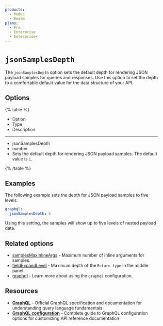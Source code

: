 ```yaml
---
products:
  - Redoc
  - Realm
plans:
  - Pro
  - Enterprise
  - Enterprise+
---
```

# `jsonSamplesDepth`

The `jsonSamplesDepth` option sets the default depth for rendering JSON payload samples for queries and responses.
Use this option to set the depth to a comfortable default value for the data structure of your API.

## Options

{% table %}

* Option
* Type
* Description

---

* jsonSamplesDepth
* number
* Sets the default depth for rendering JSON payload samples. The default value is `1`.

{% /table %}

## Examples

The following example sets the depth for JSON payload samples to five levels.

```yaml {% title="redocly.yaml" %}
graphql:
  jsonSamplesDepth: 5
```

Using this setting, the samples will show up to five levels of nested payload data.

## Related options

- [samplesMaxInlineArgs](./samples-max-inline-args.md) - Maximum number of inline arguments for samples.
- [fieldExpandLevel](./field-expand-level.md) - Maximum depth of the `Return type` in the middle panel.
- [graphql](./index.md) - Learn more about using the `graphql` configuration.

## Resources

- **[GraphQL](https://graphql.org/)** - Official GraphQL specification and documentation for understanding query language fundamentals
- **[GraphQL configuration](./index.md)** - Complete guide to GraphQL configuration options for customizing API reference documentation